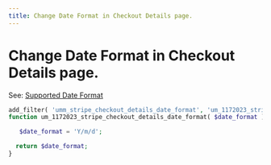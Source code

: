 ```yaml
---
title: Change Date Format in Checkout Details page.
---
```

# Change Date Format in Checkout Details page.

See: [Supported Date Format](https://www.php.net/manual/en/datetime.format.php#refsect1-datetime.format-parameters)

``` php
add_filter( 'umm_stripe_checkout_details_date_format', 'um_1172023_stripe_checkout_details_date_format ', 10, 1 )
function um_1172023_stripe_checkout_details_date_format( $date_format ){

   $date_format = 'Y/m/d';

  return $date_format;
}
```
